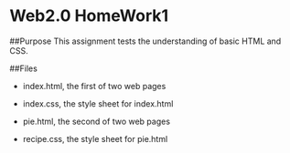 # Web2.0 HomeWork1


##Purpose
This assignment tests the understanding of basic HTML and CSS. 


##Files
* index.html, the first of two web pages

* index.css, the style sheet for index.html

* pie.html, the second of two web pages

* recipe.css, the style sheet for pie.html


